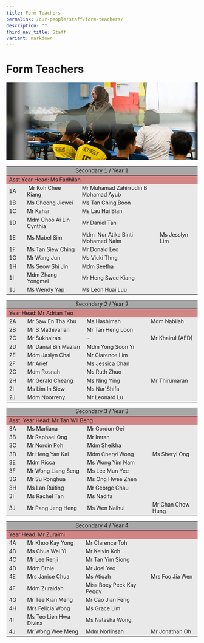 ```yaml
---
title: Form Teachers
permalink: /our-people/staff/form-teachers/
description: ""
third_nav_title: Staff
variant: markdown
---
```

# **Form Teachers**

![](/images/form-teachers-1.jpg)


<table style="border-collapse:collapse;border-spacing:0" class="tg">
	  <tbody><tr>
	    <td bgcolor="#A8A8A8" align="center" colspan="4">Secondary 1 / Year 1</td>
      </tr>
	  </tbody><thead></thead><tbody><tr>
	  <td bgcolor="#D18585" colspan="4">Asst Year    Head: Ms Fadhilah</td>
	  </tr>
	  <tr>
	    <td bgcolor="#E9E9E9" width="39">1A</td>
	    <td bgcolor="#E9E9E9" width="162">&nbsp;Mr Koh Chee Kiang&nbsp;</td>
	    <td bgcolor="#E9E9E9" width="244">Mr Muhamad    Zahirrudin B Mohamad Ayub</td>
	    <td bgcolor="#E9E9E9" width="110">&nbsp;</td>
      </tr>
	  <tr>
	    <td bgcolor="#E9E9E9">1B</td>
	    <td bgcolor="#E9E9E9">Ms Cheong Jiewei</td>
	    <td bgcolor="#E9E9E9">Ms Tan Ching Boon</td>
	    <td bgcolor="#E9E9E9">&nbsp;</td>
      </tr>
	  <tr>
	    <td bgcolor="#E9E9E9">1C</td>
	    <td bgcolor="#E9E9E9">Mr Kahar</td>
	    <td bgcolor="#E9E9E9">Ms Lau Hui Bian</td>
	    <td bgcolor="#E9E9E9">&nbsp;</td>
      </tr>
	  <tr>
	    <td bgcolor="#E9E9E9">1D</td>
	    <td bgcolor="#E9E9E9">Mdm Choo Ai Lin    Cynthia</td>
	    <td bgcolor="#E9E9E9">Mr Daniel Tan</td>
	    <td bgcolor="#E9E9E9">&nbsp;</td>
      </tr>
	  <tr>
	    <td bgcolor="#E9E9E9">1E</td>
	    <td bgcolor="#E9E9E9">Ms Mabel Sim</td>
	    <td bgcolor="#E9E9E9">Mdm&nbsp; Nur Atika    Binti Mohamed Naim&nbsp;&nbsp;</td>
	    <td bgcolor="#E9E9E9">Ms Jesslyn Lim</td>
      </tr>
	  <tr>
	    <td bgcolor="#E9E9E9">1F</td>
	    <td bgcolor="#E9E9E9">Ms Tan Siew Ching</td>
	    <td bgcolor="#E9E9E9">Mr Donald Leo</td>
	    <td bgcolor="#E9E9E9">&nbsp;</td>
      </tr>
	  <tr>
	    <td bgcolor="#E9E9E9">1G</td>
	    <td bgcolor="#E9E9E9">Mr Wang Jun</td>
	    <td bgcolor="#E9E9E9">Ms Vicki Thng</td>
	    <td bgcolor="#E9E9E9">&nbsp;</td>
      </tr>
	  <tr>
	    <td bgcolor="#E9E9E9">1H</td>
	    <td bgcolor="#E9E9E9">Ms Seow Shi Jin</td>
	    <td bgcolor="#E9E9E9">Mdm Seetha</td>
	    <td bgcolor="#E9E9E9">&nbsp;</td>
      </tr>
	  <tr>
	    <td bgcolor="#E9E9E9">1I</td>
	    <td bgcolor="#E9E9E9">Mdm Zhang Yongmei</td>
	    <td bgcolor="#E9E9E9">Mr Heng Swee Kiang</td>
	    <td bgcolor="#E9E9E9">&nbsp;</td>
      </tr>
	  <tr>
	    <td bgcolor="#E9E9E9">1J</td>
	    <td bgcolor="#E9E9E9">Ms Wendy Yap</td>
	    <td bgcolor="#E9E9E9">Ms Leon Huai Luu</td>
	    <td bgcolor="#E9E9E9">&nbsp;</td>
      </tr>
	</tbody>
	</table>

<table style="border-collapse:collapse;border-spacing:0" class="tg">
  <tbody><tr>
    <td bgcolor="#A8A8A8" align="center" colspan="4">Secondary 2 / Year 2</td>
  </tr>
  </tbody><thead></thead><tbody><tr>
  <td bgcolor="#D18585" colspan="4">Year Head:    Mr Adrian Teo</td>
  </tr>
    <tr>
      <td bgcolor="#E9E9E9" width="39">2A</td>
      <td bgcolor="#E9E9E9" width="163">Mr Saw En Tha    Khu</td>
      <td bgcolor="#E9E9E9" width="183">Ms Hashimah</td>
      <td bgcolor="#E9E9E9">Mdm    Nabilah&nbsp;</td>
    </tr>
    <tr>
      <td bgcolor="#E9E9E9">2B</td>
      <td bgcolor="#E9E9E9">Mr S Mathivanan</td>
      <td bgcolor="#E9E9E9">Mr Tan Heng Loon</td>
      <td bgcolor="#E9E9E9">&nbsp;</td>
    </tr>
    <tr>
      <td bgcolor="#E9E9E9">2C</td>
      <td bgcolor="#E9E9E9">Mr Sukhairan</td>
      <td bgcolor="#E9E9E9">-</td>
      <td bgcolor="#E9E9E9" width="129">Mr    Khairul (AED)</td>
    </tr>
    <tr>
      <td bgcolor="#E9E9E9">2D</td>
      <td bgcolor="#E9E9E9">Mr Danial Bin Mazlan</td>
      <td bgcolor="#E9E9E9">Mdm Yong Soon Yi</td>
      <td bgcolor="#E9E9E9">&nbsp;</td>
    </tr>
    <tr>
      <td bgcolor="#E9E9E9">2E</td>
      <td bgcolor="#E9E9E9">Mdm Jaslyn Chai</td>
      <td bgcolor="#E9E9E9">Mr Clarence Lim</td>
      <td bgcolor="#E9E9E9">&nbsp;</td>
    </tr>
    <tr>
      <td bgcolor="#E9E9E9">2F</td>
      <td bgcolor="#E9E9E9">Mr Arief</td>
      <td bgcolor="#E9E9E9">Ms Jessica Chan</td>
      <td bgcolor="#E9E9E9">&nbsp;</td>
    </tr>
    <tr>
      <td bgcolor="#E9E9E9">2G</td>
      <td bgcolor="#E9E9E9">Mdm Rosnah</td>
      <td bgcolor="#E9E9E9">Ms Ruth Zhuo</td>
      <td bgcolor="#E9E9E9">&nbsp;</td>
    </tr>
    <tr>
      <td bgcolor="#E9E9E9">2H</td>
      <td bgcolor="#E9E9E9">Mr Gerald Cheang</td>
      <td bgcolor="#E9E9E9">Ms Ning Ying</td>
      <td bgcolor="#E9E9E9">Mr Thirumaran</td>
    </tr>
    <tr>
      <td bgcolor="#E9E9E9">2I</td>
      <td bgcolor="#E9E9E9">Ms Lim In Siew</td>
      <td bgcolor="#E9E9E9">Ms Nur'Shifa</td>
      <td bgcolor="#E9E9E9">&nbsp;</td>
    </tr>
    <tr>
      <td bgcolor="#E9E9E9">2J</td>
      <td bgcolor="#E9E9E9">Mdm Noorreny</td>
      <td bgcolor="#E9E9E9">Mr Leonard Lu</td>
      <td bgcolor="#E9E9E9">&nbsp;</td>
    </tr>
</tbody>
</table>
<table style="border-collapse:collapse;border-spacing:0" class="tg">
  <thead>
    <tr>
      <td bgcolor="#A8A8A8" align="center" colspan="4">Secondary 3 / Year 3</td>
    </tr>
  </thead>
  <tbody>
    <tr>
      <td bgcolor="#D18585" colspan="4">Asst. Year Head: Mr Tan Wil Beng</td>
    </tr>
    <tr>
      <td bgcolor="#E9E9E9" width="37">3A</td>
      <td bgcolor="#E9E9E9" width="165">Ms Marliana</td>
      <td bgcolor="#E9E9E9" width="183">Mr Gordon Oei</td>
      <td bgcolor="#E9E9E9" width="129">&nbsp;</td>
    </tr>
    <tr>
      <td bgcolor="#E9E9E9">3B</td>
      <td bgcolor="#E9E9E9">Mr Raphael Ong</td>
      <td bgcolor="#E9E9E9">Mr Imran</td>
      <td bgcolor="#E9E9E9">&nbsp;</td>
    </tr>
    <tr>
      <td bgcolor="#E9E9E9">3C</td>
      <td bgcolor="#E9E9E9">Mr Nordin Poh</td>
      <td bgcolor="#E9E9E9">Mdm Sheikha</td>
      <td bgcolor="#E9E9E9">&nbsp;</td>
    </tr>
    <tr>
      <td bgcolor="#E9E9E9">3D</td>
      <td bgcolor="#E9E9E9">Mr Heng Yan Kai</td>
      <td bgcolor="#E9E9E9">Mdm Cheryl Wong</td>
      <td bgcolor="#E9E9E9">Ms Sheryl Ong</td>
    </tr>
    <tr>
      <td bgcolor="#E9E9E9">3E</td>
      <td bgcolor="#E9E9E9">Mdm Ricca</td>
      <td bgcolor="#E9E9E9">Ms Wong Yim Nam</td>
      <td bgcolor="#E9E9E9">&nbsp;</td>
    </tr>
    <tr>
      <td bgcolor="#E9E9E9">3F</td>
      <td bgcolor="#E9E9E9">Mr Wong Liang Seng</td>
      <td bgcolor="#E9E9E9">Ms Lee Mun Yee</td>
      <td bgcolor="#E9E9E9">&nbsp;</td>
    </tr>
    <tr>
      <td bgcolor="#E9E9E9">3G</td>
      <td bgcolor="#E9E9E9">Mr Su Ronghua</td>
      <td bgcolor="#E9E9E9">Ms Ong Hwee Zhen</td>
      <td bgcolor="#E9E9E9">&nbsp;</td>
    </tr>
    <tr>
      <td bgcolor="#E9E9E9">3H</td>
      <td bgcolor="#E9E9E9">Ms Lan Ruiting</td>
      <td bgcolor="#E9E9E9">Mr George Chau</td>
      <td bgcolor="#E9E9E9">&nbsp;</td>
    </tr>
    <tr>
      <td bgcolor="#E9E9E9">3I</td>
      <td bgcolor="#E9E9E9">Ms Rachel Tan</td>
      <td bgcolor="#E9E9E9">Ms Nadifa</td>
      <td bgcolor="#E9E9E9"></td>
    </tr>
    <tr>
      <td bgcolor="#E9E9E9">3J</td>
      <td bgcolor="#E9E9E9">Mr Pang Jeng Heng</td>
      <td bgcolor="#E9E9E9">Ms Wen Naihui</td>
      <td bgcolor="#E9E9E9">Mr Chan Chow Hung</td>
    </tr>
  </tbody>
</table>
<table style="border-collapse:collapse;border-spacing:0" class="tg">
  <tbody><tr>
    <td bgcolor="#A8A8A8" align="center" colspan="4">Secondary 4 / Year 4</td>
  </tr>
  </tbody><thead></thead><tbody><tr>
  <td bgcolor="#D18585" colspan="4">Year Head:    Mr Zuraimi</td>
</tr>
    <tr>
      <td bgcolor="#E9E9E9" width="38">4A</td>
      <td bgcolor="#E9E9E9" width="164">Mr Khoo Kay    Yong</td>
      <td bgcolor="#E9E9E9" width="185">Mr Clarence Toh</td>
      <td bgcolor="#E9E9E9" width="132">&nbsp;</td>
    </tr>
    <tr>
      <td bgcolor="#E9E9E9">4B</td>
      <td bgcolor="#E9E9E9">Ms Chua Wai Yi</td>
      <td bgcolor="#E9E9E9">Mr Kelvin Koh</td>
      <td bgcolor="#E9E9E9">&nbsp;</td>
    </tr>
    <tr>
      <td bgcolor="#E9E9E9">4C</td>
      <td bgcolor="#E9E9E9">Mr Lee Renji</td>
      <td bgcolor="#E9E9E9">Mr Tan Yim Siong</td>
      <td bgcolor="#E9E9E9">&nbsp;</td>
    </tr>
    <tr>
      <td bgcolor="#E9E9E9">4D</td>
      <td bgcolor="#E9E9E9">Mdm Ernie</td>
      <td bgcolor="#E9E9E9">Mr Joel Yeo</td>
      <td bgcolor="#E9E9E9"></td>
    </tr>
    <tr>
      <td bgcolor="#E9E9E9">4E</td>
      <td bgcolor="#E9E9E9">Mrs Janice Chua</td>
      <td bgcolor="#E9E9E9">Ms Atiqah</td>
      <td bgcolor="#E9E9E9">Mrs Foo Jia Wen</td>
    </tr>
    <tr>
      <td bgcolor="#E9E9E9">4F</td>
      <td bgcolor="#E9E9E9">Mdm Zuraidah</td>
      <td bgcolor="#E9E9E9">Miss Boey Peck Kay    Peggy&nbsp;</td>
      <td bgcolor="#E9E9E9">&nbsp;</td>
    </tr>
    <tr>
      <td bgcolor="#E9E9E9">4G</td>
      <td bgcolor="#E9E9E9">Mr Tee Kian Meng</td>
      <td bgcolor="#E9E9E9">Mr Cao Jian Feng</td>
      <td bgcolor="#E9E9E9"></td>
    </tr>
    <tr>
      <td bgcolor="#E9E9E9">4H</td>
      <td bgcolor="#E9E9E9">Mrs Felicia Wong</td>
      <td bgcolor="#E9E9E9">Ms Grace Lim</td>
      <td bgcolor="#E9E9E9">&nbsp;</td>
    </tr>
    <tr>
      <td bgcolor="#E9E9E9">4I</td>
      <td bgcolor="#E9E9E9">Ms Teo Lien Hwa    Divina</td>
      <td bgcolor="#E9E9E9">Ms Natasha Wong</td>
      <td bgcolor="#E9E9E9">&nbsp;</td>
    </tr>
    <tr>
      <td bgcolor="#E9E9E9">4J</td>
      <td bgcolor="#E9E9E9">Mr Wong Wee Meng</td>
      <td bgcolor="#E9E9E9">Mdm Norlinsah</td>
      <td bgcolor="#E9E9E9">Mr Jonathan Oh</td>
    </tr>
</tbody>
</table>